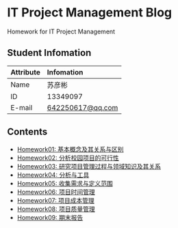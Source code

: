 # IT Project Management Blog
Homework for IT Project Management
 
## Student Infomation
|Attribute|Infomation|
|:---|:---|
|Name|苏彦彬|
|ID|13349097|
|E-mail|642250617@qq.com|

## Contents
* [Homework01: 基本概念及其关系与区别](https://github.com/SuBruce/IT-Project-Management/blob/master/Homework01/Homework01.md)
* [Homework02: 分析校园项目的可行性](https://github.com/SuBruce/IT-Project-Management/blob/master/Homework02/Homework02.md)
* [Homework03: 研究项目管理过程与领域知识及其关系](https://github.com/SuBruce/IT-Project-Management/blob/master/Homework03/Homework03.md)
* [Homework04: 分析与工具](https://github.com/SuBruce/IT-Project-Management/blob/master/Homework04/Homework04.md)
* [Homework05: 收集需求与定义范围](https://github.com/SuBruce/IT-Project-Management/blob/master/Homework05/Homework05.md)
* [Homework06: 项目时间管理](https://github.com/SuBruce/IT-Project-Management/blob/master/Homework06/Homework06.md)
* [Homework07: 项目成本管理](https://github.com/SuBruce/IT-Project-Management/blob/master/Homework07/Homework07.md)
* [Homework08: 项目质量管理](https://github.com/SuBruce/IT-Project-Management/blob/master/Homework08/Homework08.md)
* [Homework09: 期末报告](https://github.com/SuBruce/IT-Project-Management/blob/master/Homework09/Homework09.md)
